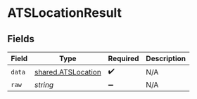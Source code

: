 # ATSLocationResult


## Fields

| Field                                                           | Type                                                            | Required                                                        | Description                                                     |
| --------------------------------------------------------------- | --------------------------------------------------------------- | --------------------------------------------------------------- | --------------------------------------------------------------- |
| `data`                                                          | [shared.ATSLocation](../../../sdk/models/shared/atslocation.md) | :heavy_check_mark:                                              | N/A                                                             |
| `raw`                                                           | *string*                                                        | :heavy_minus_sign:                                              | N/A                                                             |